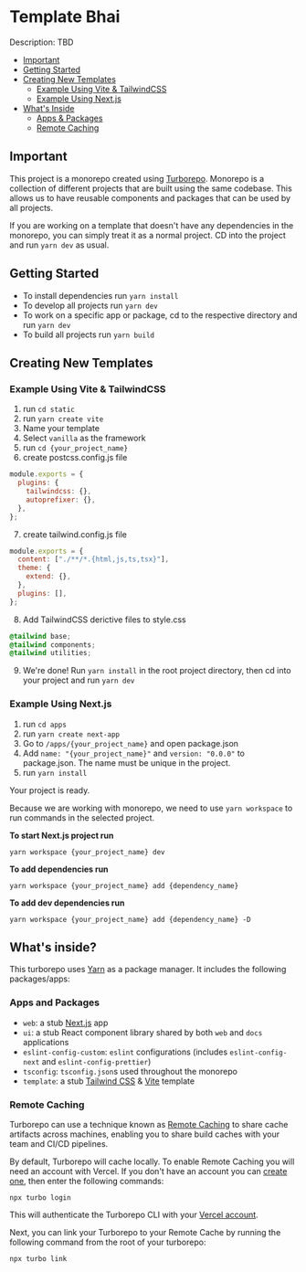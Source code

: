 # Template Bhai

Description: TBD

- [Important](#important)
- [Getting Started](#getting-started)
- [Creating New Templates](#creating-new-templates)
  - [Example Using Vite & TailwindCSS](#example-using-vite--tailwindcss)
  - [Example Using Next.js](#example-using-nextjs)
- [What's Inside](#whats-inside)
  - [Apps & Packages](#apps-and-packages)
  - [Remote Caching](#remote-caching)

## Important

This project is a monorepo created using [Turborepo](https://turborepo.org/).
Monorepo is a collection of different projects that are built using the same codebase.
This allows us to have reusable components and packages that can be used by all projects.

If you are working on a template that doesn't have any dependencies in the monorepo, you can simply
treat it as a normal project. CD into the project and run `yarn dev` as usual.

## Getting Started

- To install dependencies run `yarn install`
- To develop all projects run `yarn dev`
- To work on a specific app or package, cd to the respective directory and run `yarn dev`
- To build all projects run `yarn build`

## Creating New Templates

### Example Using Vite & TailwindCSS

1. run `cd static`
2. run `yarn create vite`
3. Name your template
4. Select `vanilla` as the framework
5. run `cd {your_project_name}`
6. create postcss.config.js file

```js
module.exports = {
  plugins: {
    tailwindcss: {},
    autoprefixer: {},
  },
};
```

7. create tailwind.config.js file

```js
module.exports = {
  content: ["./**/*.{html,js,ts,tsx}"],
  theme: {
    extend: {},
  },
  plugins: [],
};
```

8. Add TailwindCSS derictive files to style.css

```css
@tailwind base;
@tailwind components;
@tailwind utilities;
```

9. We're done! Run `yarn install` in the root project directory, then cd into your project and run `yarn dev`

### Example Using Next.js

1. run `cd apps`
2. run `yarn create next-app`
3. Go to `/apps/{your_project_name}` and open package.json
4. Add `name: "{your_project_name}"` and `version: "0.0.0"` to package.json. The name must be unique in the project.
5. run `yarn install`

Your project is ready. 

Because we are working with monorepo, we need to use `yarn workspace` to run commands in the selected project.

**To start Next.js project run**
  ```
  yarn workspace {your_project_name} dev
  ```
**To add dependencies run**
  ```
  yarn workspace {your_project_name} add {dependency_name}
  ```
**To add dev dependencies run**
  ```
  yarn workspace {your_project_name} add {dependency_name} -D
  ```


## What's inside?

This turborepo uses [Yarn](https://yarnpkg.com/) as a package manager. It includes the following packages/apps:

### Apps and Packages

- `web`: a stub [Next.js](https://nextjs.org) app
- `ui`: a stub React component library shared by both `web` and `docs` applications
- `eslint-config-custom`: `eslint` configurations (includes `eslint-config-next` and `eslint-config-prettier`)
- `tsconfig`: `tsconfig.json`s used throughout the monorepo
- `template`: a stub [Tailwind CSS](https://tailwindcss.com/) & [Vite](https://vitejs.dev/) template

### Remote Caching

Turborepo can use a technique known as [Remote Caching](https://turborepo.org/docs/core-concepts/remote-caching) to share cache artifacts across machines, enabling you to share build caches with your team and CI/CD pipelines.

By default, Turborepo will cache locally. To enable Remote Caching you will need an account with Vercel. If you don't have an account you can [create one](https://vercel.com/signup), then enter the following commands:

```console
npx turbo login
```

This will authenticate the Turborepo CLI with your [Vercel account](https://vercel.com/docs/concepts/personal-accounts/overview).

Next, you can link your Turborepo to your Remote Cache by running the following command from the root of your turborepo:

```console
npx turbo link
```
